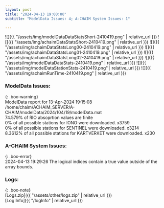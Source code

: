 ```yaml
---
layout: post
title: "2024-04-13 19:00:00"
subtitle: "ModelData Issues: 4; A-CHAIM System Issues: 1"

---
```


![]({{ "/assets/img/modelDataDataStatsShort-2410419.png" | relative_url }})
![]({{ "/assets/img/achaimDataStatsShort-2410419.png" | relative_url }})
![]({{ "/assets/img/achaimDataStatsLong00-2410419.png" | relative_url }})
![]({{ "/assets/img/achaimDataStatsLong01-2410419.png" | relative_url }})
![]({{ "/assets/img/achaimDataStatsLong02-2410419.png" | relative_url }})
![]({{ "/assets/img/modelDataDataStats-2410419.png" | relative_url }})
![]({{ "/assets/img/modelDataStationStats-2410419.png" | relative_url }})
![]({{ "/assets/img/achaimRunTime-2410419.png" | relative_url }})


### ModelData Issues:  
  
{: .box-warning}  
 ModelData report for 13-Apr-2024 19:15:08   
 /home/chaim/ACHAIM_SERVER/A-CHAIM/modelData/2024/104/19/modelData.mat   
 74.579% of RIO absoprtion values are finite   
 0% of all possible stations for IONO were downloaded. x3759   
 0% of all possible stations for SENTINEL were downloaded. x3214   
 8.3612% of all possible stations for KARTVERKET were downloaded. x230   
  
### A-CHAIM System Issues:  
  
{: .box-error}  
2024-04-13 19:29:26 The logical indices contain a true value outside of the array bounds.  

### Logs:  
  
{: .box-note}  
[Logs.zip]({{ "/assets/other/logs.zip" | relative_url }})  
[Log Info]({{ "/logInfo" | relative_url }})  
